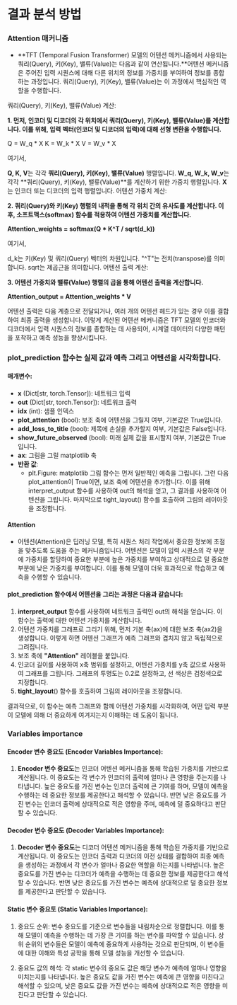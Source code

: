 # 결과 분석 방법

### Attention 매커니즘
  - **TFT (Temporal Fusion Transformer) 모델의 어텐션 메커니즘에서 사용되는 쿼리(Query), 키(Key), 밸류(Value)는 다음과 같이 연산됩니다.**어텐션 메커니즘은 주어진 입력 시퀀스에 대해 다른 위치의 정보를 가중치를 부여하여 정보를 종합하는 과정입니다. 쿼리(Query), 키(Key), 밸류(Value)는 이 과정에서 핵심적인 역할을 수행합니다.

쿼리(Query), 키(Key), 밸류(Value) 계산:

**1. 먼저, 인코더 및 디코더의 각 위치에서 쿼리(Query), 키(Key), 밸류(Value)를 계산합니다. 이를 위해, 입력 벡터(인코더 및 디코더의 입력)에 대해 선형 변환을 수행합니다.**

Q = W_q * X
K = W_k * X
V = W_v * X

여기서,

**Q, K, V**는 각각 **쿼리(Query), 키(Key), 밸류(Value)** 행렬입니다.
**W_q, W_k, W_v**는 각각 **쿼리(Query), 키(Key), 밸류(Value)**를 계산하기 위한 가중치 행렬입니다.
**X**는 인코더 또는 디코더의 입력 행렬입니다.
어텐션 가중치 계산:

**2. 쿼리(Query)와 키(Key) 행렬의 내적을 통해 각 위치 간의 유사도를 계산합니다. 이후, 소프트맥스(softmax) 함수를 적용하여 어텐션 가중치를 계산합니다.**

**Attention_weights = softmax(Q * K^T / sqrt(d_k))**

여기서,

d_k는 키(Key) 및 쿼리(Query) 벡터의 차원입니다.
"^T"는 전치(transpose)를 의미합니다.
sqrt는 제곱근을 의미합니다.
어텐션 출력 계산:

**3. 어텐션 가중치와 밸류(Value) 행렬의 곱을 통해 어텐션 출력을 계산합니다.**

**Attention_output = Attention_weights * V**

어텐션 출력은 다음 계층으로 전달되거나, 여러 개의 어텐션 헤드가 있는 경우 이를 결합하여 최종 출력을 생성합니다.
이렇게 계산된 어텐션 메커니즘은 TFT 모델의 인코더와 디코더에서 입력 시퀀스의 정보를 종합하는 데 사용되어, 시계열 데이터의 다양한 패턴을 포착하고 예측 성능을 향상시킵니다.

### plot_prediction 함수는 실제 값과 예측 그리고 어텐션을 시각화합니다.

#### 매개변수:
  - **x** (Dict[str, torch.Tensor]): 네트워크 입력
  - **out** (Dict[str, torch.Tensor]): 네트워크 출력
  - **idx** (int): 샘플 인덱스
  - **plot_attention** (bool): 보조 축에 어텐션을 그릴지 여부, 기본값은 True입니다.
  - **add_loss_to_title** (bool): 제목에 손실을 추가할지 여부, 기본값은 False입니다.
  - **show_future_observed** (bool): 미래 실제 값을 표시할지 여부, 기본값은 True입니다.
  - **ax**: 그림을 그릴 matplotlib 축
  - **반환 값**:
    - plt.Figure: matplotlib 그림 함수는 먼저 일반적인 예측을 그립니다. 그런 다음 plot_attention이 True이면, 보조 축에 어텐션을 추가합니다. 
      이를 위해 interpret_output 함수를 사용하여 out의 해석을 얻고, 그 결과를 사용하여 어텐션을 그립니다. 마지막으로 tight_layout() 함수를 호출하여 그림의 레이아웃을 조정합니다.

#### Attention
  - 어텐션(Attention)은 딥러닝 모델, 특히 시퀀스 처리 작업에서 중요한 정보에 초점을 맞추도록 도움을 주는 메커니즘입니다.
    어텐션은 모델이 입력 시퀀스의 각 부분에 가중치를 할당하여 중요한 부분에 높은 가중치를 부여하고 상대적으로 덜 중요한 부분에 낮은 가중치를 부여합니다. 
    이를 통해 모델이 더욱 효과적으로 학습하고 예측을 수행할 수 있습니다.

#### plot_prediction 함수에서 어텐션을 그리는 과정은 다음과 같습니다:

  1. **interpret_output** 함수를 사용하여 네트워크 출력인 out의 해석을 얻습니다. 이 함수는 출력에 대한 어텐션 가중치를 계산합니다.
  2. 어텐션 가중치를 그래프로 그리기 위해, 먼저 기본 축(ax)에 대한 보조 축(ax2)을 생성합니다. 이렇게 하면 어텐션 그래프가 예측 그래프와 겹치지 않고 독립적으로 그려집니다.
  3. 보조 축에 **"Attention"** 레이블을 붙입니다.
  4. 인코더 길이를 사용하여 x축 범위를 설정하고, 어텐션 가중치를 y축 값으로 사용하여 그래프를 그립니다. 그래프의 투명도는 0.2로 설정하고, 선 색상은 검정색으로 지정합니다.
  5. **tight_layout**() 함수를 호출하여 그림의 레이아웃을 조정합니다.

  결과적으로, 이 함수는 예측 그래프와 함께 어텐션 가중치를 시각화하여, 어떤 입력 부분이 모델에 의해 더 중요하게 여겨지는지 이해하는 데 도움이 됩니다.
  
### Variables importance
#### Encoder 변수 중요도 (Encoder Variables Importance):
  1. **Encoder 변수 중요도**는 인코더 어텐션 메커니즘을 통해 학습된 가중치를 기반으로 계산됩니다. 이 중요도는 각 변수가 인코더의 출력에 얼마나 큰 영향을 주는지를 나타냅니다. 높은 중요도를 가진 변수는 인코더 출력에 큰 기여를 하며, 모델이 예측을 수행하는 데 중요한 정보를 제공한다고 해석할 수 있습니다. 반면 낮은 중요도를 가진 변수는 인코더 출력에 상대적으로 적은 영향을 주며, 예측에 덜 중요하다고 판단할 수 있습니다.

#### Decoder 변수 중요도 (Decoder Variables Importance):
  1. **Decoder 변수 중요도**는 디코더 어텐션 메커니즘을 통해 학습된 가중치를 기반으로 계산됩니다. 이 중요도는 인코더 출력과 디코더의 이전 상태를 결합하여 최종 예측을 생성하는 과정에서 각 변수가 얼마나 중요한 역할을 하는지를 나타냅니다. 높은 중요도를 가진 변수는 디코더가 예측을 수행하는 데 중요한 정보를 제공한다고 해석할 수 있습니다. 반면 낮은 중요도를 가진 변수는 예측에 상대적으로 덜 중요한 정보를 제공한다고 판단할 수 있습니다.

#### Static 변수 중요토 (Static Variables Importance):
  1. 중요도 순위: 변수 중요도를 기준으로 변수들을 내림차순으로 정렬합니다. 이를 통해 모델이 예측을 수행하는 데 가장 큰 기여를 하는 변수를 파악할 수 있습니다. 상위 순위의 변수들은 모델이 예측에 중요하게 사용하는 것으로 판단되며, 이 변수들에 대한 이해와 특성 공학을 통해 모델 성능을 개선할 수 있습니다.

  2. 중요도 값의 해석: 각 static 변수의 중요도 값은 해당 변수가 예측에 얼마나 영향을 미치는지를 나타냅니다. 높은 중요도 값을 가진 변수는 예측에 큰 영향을 미친다고 해석할 수 있으며, 낮은 중요도 값을 가진 변수는 예측에 상대적으로 적은 영향을 미친다고 판단할 수 있습니다.
